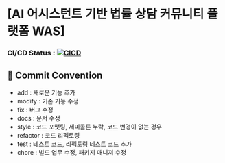 # [AI 어시스턴트 기반 법률 상담 커뮤니티 플랫폼 WAS]
### CI/CD Status : [![CICD](https://github.com/kit-se-capstone2/capstone2_BE_WAS/actions/workflows/main.yml/badge.svg)](https://github.com/kit-se-capstone2/capstone2_BE_WAS/actions/workflows/main.yml)


## :construction: Commit Convention
- add : 새로운 기능 추가
- modify : 기존 기능 수정
- fix : 버그 수정
- docs : 문서 수정
- style : 코드 포맷팅, 세미콜론 누락, 코드 변경이 없는 경우
- refactor : 코드 리펙토링
- test : 테스트 코드, 리펙토링 테스트 코드 추가
- chore : 빌드 업무 수정, 패키지 매니저 수정
